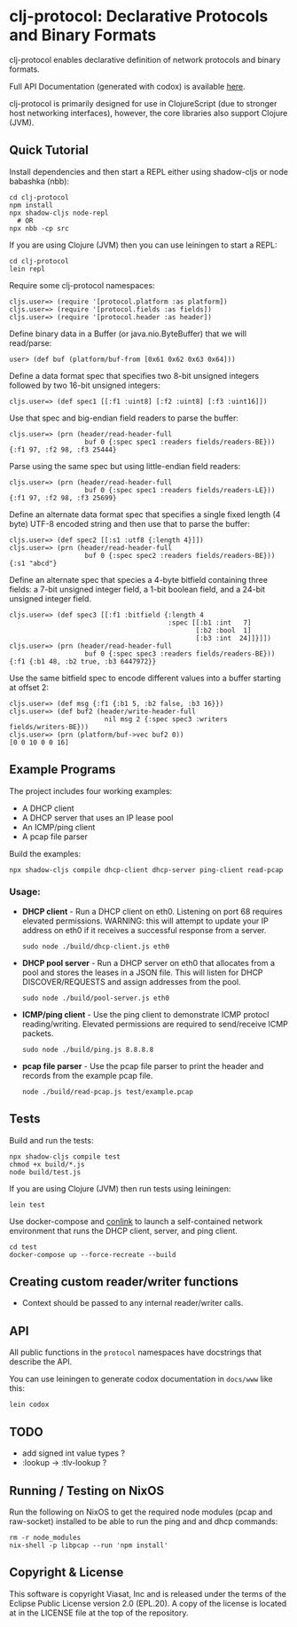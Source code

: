 # clj-protocol: Declarative Protocols and Binary Formats

clj-protocol enables declarative definition of network protocols and
binary formats.

Full API Documentation (generated with codox) is available
[here](https://lonocloud.github.io/clj-protocol/www/index.html).

clj-protocol is primarily designed for use in ClojureScript (due to
stronger host networking interfaces), however, the core libraries also
support Clojure (JVM).

## Quick Tutorial

[//]: # (This should be kept in sync with docs/tutorial.md)

Install dependencies and then start a REPL either using shadow-cljs or
node babashka (nbb):

```
cd clj-protocol
npm install
npx shadow-cljs node-repl
  # OR
npx nbb -cp src
```

If you are using Clojure (JVM) then you can use leiningen to start
a REPL:

```
cd clj-protocol
lein repl
```

Require some clj-protocol namespaces:

```
cljs.user=> (require '[protocol.platform :as platform])
cljs.user=> (require '[protocol.fields :as fields])
cljs.user=> (require '[protocol.header :as header])
```

Define binary data in a Buffer (or java.nio.ByteBuffer) that we will
read/parse:

```
user> (def buf (platform/buf-from [0x61 0x62 0x63 0x64]))
```

Define a data format spec that specifies two 8-bit unsigned integers followed by
two 16-bit unsigned integers:

```
cljs.user=> (def spec1 [[:f1 :uint8] [:f2 :uint8] [:f3 :uint16]])
```

Use that spec and big-endian field readers to parse the buffer:

```
cljs.user=> (prn (header/read-header-full
                   buf 0 {:spec spec1 :readers fields/readers-BE}))
{:f1 97, :f2 98, :f3 25444}
```

Parse using the same spec but using little-endian field readers:

```
cljs.user=> (prn (header/read-header-full
                   buf 0 {:spec spec1 :readers fields/readers-LE}))
{:f1 97, :f2 98, :f3 25699}
```

Define an alternate data format spec that specifies a single fixed
length (4 byte) UTF-8 encoded string and then use that to parse the
buffer:

```
cljs.user=> (def spec2 [[:s1 :utf8 {:length 4}]])
cljs.user=> (prn (header/read-header-full
                   buf 0 {:spec spec2 :readers fields/readers-BE}))
{:s1 "abcd"}
```

Define an alternate spec that species a 4-byte bitfield containing
three fields: a 7-bit unsigned integer field, a 1-bit boolean field,
and a 24-bit unsigned integer field.

```
cljs.user=> (def spec3 [[:f1 :bitfield {:length 4
                                        :spec [[:b1 :int   7]
                                               [:b2 :bool  1]
                                               [:b3 :int  24]]}]])
cljs.user=> (prn (header/read-header-full
                   buf 0 {:spec spec3 :readers fields/readers-BE}))
{:f1 {:b1 48, :b2 true, :b3 6447972}}
```

Use the same bitfield spec to encode different values into a buffer
starting at offset 2:

```
cljs.user=> (def msg {:f1 {:b1 5, :b2 false, :b3 16}})
cljs.user=> (def buf2 (header/write-header-full
                        nil msg 2 {:spec spec3 :writers fields/writers-BE}))
cljs.user=> (prn (platform/buf->vec buf2 0))
[0 0 10 0 0 16]
```


## Example Programs

[//]: # (This should be kept in sync with docs/examples.md)

The project includes four working examples:

* A DHCP client
* A DHCP server that uses an IP lease pool
* An ICMP/ping client
* A pcap file parser

Build the examples:

```
npx shadow-cljs compile dhcp-client dhcp-server ping-client read-pcap
```

### Usage:

* **DHCP client** - Run a DHCP client on eth0. Listening on port 68
  requires elevated permissions. WARNING: this will attempt to update
  your IP address on eth0 if it receives a successful response from
  a server.

  ```
  sudo node ./build/dhcp-client.js eth0
  ```

* **DHCP pool server** - Run a DHCP server on eth0 that allocates from
  a pool and stores the leases in a JSON file. This will listen for
  DHCP DISCOVER/REQUESTS and assign addresses from the pool.

  ```
  sudo node ./build/pool-server.js eth0
  ```

* **ICMP/ping client** - Use the ping client to demonstrate ICMP
  protocl reading/writing. Elevated permissions are required to
  send/receive ICMP packets.

  ```
  sudo node ./build/ping.js 8.8.8.8
  ```

* **pcap file parser** - Use the pcap file parser to print the header
  and records from the example pcap file.

  ```
  node ./build/read-pcap.js test/example.pcap
  ```

## Tests

Build and run the tests:

```
npx shadow-cljs compile test
chmod +x build/*.js
node build/test.js
```

If you are using Clojure (JVM) then run tests using leiningen:

```
lein test
```

Use docker-compose and [conlink](https://github.com/LonoCloud/conlink)
to launch a self-contained network environment that runs the DHCP
client, server, and ping client.

```
cd test
docker-compose up --force-recreate --build
```


## Creating custom reader/writer functions

- Context should be passed to any internal reader/writer calls.

## API

All public functions in the `protocol` namespaces have docstrings that
describe the API.

You can use leiningen to generate codox documentation in `docs/www`
like this:

```
lein codox
```


## TODO
- add signed int value types ?
- :lookup -> :tlv-lookup ?

## Running / Testing on NixOS

Run the following on NixOS to get the required node modules (pcap and
raw-socket) installed to be able to run the ping and and dhcp
commands:

```
rm -r node_modules
nix-shell -p libpcap --run 'npm install'
```

## Copyright & License

This software is copyright Viasat, Inc and is released under the terms
of the Eclipse Public License version 2.0 (EPL.20). A copy of the
license is located at in the LICENSE file at the top of the
repository.
